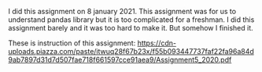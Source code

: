 I did this assignment on 8 january 2021.
This assignment was for us to understand pandas library but it is too complicated for a freshman.
I did this assignment barely and it was too hard to make it. But somehow I finished it.

These is instruction of this assignment:
https://cdn-uploads.piazza.com/paste/itwuq28f67b23x/f55b093447737faf22fa96a84d9ab7897d31d7d507fae718f661597cce91aea9/Assignment5_2020.pdf
